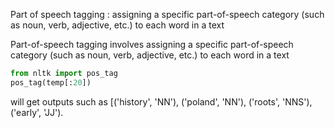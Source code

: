 Part of speech tagging : assigning a specific part-of-speech category (such as noun, verb, adjective, etc.) to each word in a text

Part-of-speech tagging involves assigning a specific part-of-speech category (such as noun, verb, adjective, etc.) to each word in a text
```python
from nltk import pos_tag
pos_tag(temp[:20])
```
will get outputs such as [('history', 'NN'), ('poland', 'NN'), ('roots', 'NNS'), ('early', 'JJ').